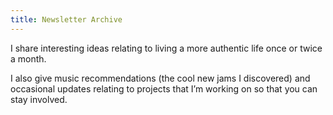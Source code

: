 ```yaml
---
title: Newsletter Archive
---
```


I share interesting ideas relating to living a more authentic life once or twice a month. 

I also give music recommendations (the cool new jams I discovered) and occasional updates relating to projects that I’m working on so that you can stay involved.
